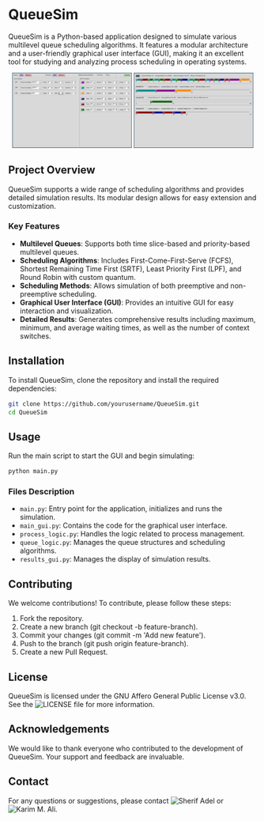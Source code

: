 # QueueSim

QueueSim is a Python-based application designed to simulate various multilevel queue scheduling algorithms. It features a modular architecture and a user-friendly graphical user interface (GUI), making it an excellent tool for studying and analyzing process scheduling in operating systems.

<p align="center">
  <img src="./docs/example-main.jpg" width="48%">
  <img src="./docs/example-simulation.jpg" width="48%">
</p>

## Project Overview

QueueSim supports a wide range of scheduling algorithms and provides detailed simulation results. Its modular design allows for easy extension and customization.

### Key Features

- **Multilevel Queues**: Supports both time slice-based and priority-based multilevel queues.
- **Scheduling Algorithms**: Includes First-Come-First-Serve (FCFS), Shortest Remaining Time First (SRTF), Least Priority First (LPF), and Round Robin with custom quantum.
- **Scheduling Methods**: Allows simulation of both preemptive and non-preemptive scheduling.
- **Graphical User Interface (GUI)**: Provides an intuitive GUI for easy interaction and visualization.
- **Detailed Results**: Generates comprehensive results including maximum, minimum, and average waiting times, as well as the number of context switches.

## Installation

To install QueueSim, clone the repository and install the required dependencies:

```bash
git clone https://github.com/yourusername/QueueSim.git
cd QueueSim
```

## Usage

Run the main script to start the GUI and begin simulating:

```bash
python main.py
```

### Files Description

- `main.py`: Entry point for the application, initializes and runs the simulation.
- `main_gui.py`: Contains the code for the graphical user interface.
- `process_logic.py`: Handles the logic related to process management.
- `queue_logic.py`: Manages the queue structures and scheduling algorithms.
- `results_gui.py`: Manages the display of simulation results.


## Contributing

We welcome contributions! To contribute, please follow these steps:

1. Fork the repository.
2. Create a new branch (git checkout -b feature-branch).
3. Commit your changes (git commit -m 'Add new feature').
4. Push to the branch (git push origin feature-branch).
5. Create a new Pull Request.

## License

QueueSim is licensed under the GNU Affero General Public License v3.0. 
See the ![LICENSE](LICENSE) file for more information.

## Acknowledgements

We would like to thank everyone who contributed to the development of QueueSim. 
Your support and feedback are invaluable.

## Contact

For any questions or suggestions, please contact ![Sherif Adel](https://github.com/SherifAdel2) or ![Karim M. Ali](https://github.com/kmuali/).
